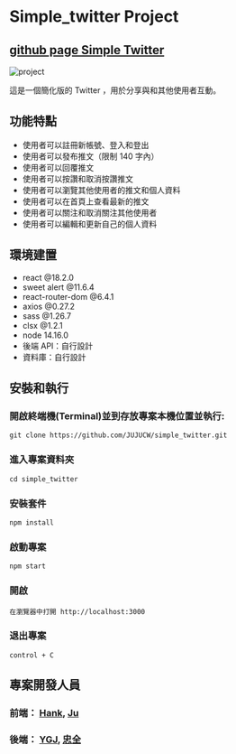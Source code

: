 # Simple_twitter Project

## [github page Simple Twitter]( https://jujucw.github.io/simple_twitter/)
![project](https://github.com/JUJUCW/simple_twitter/assets/97511253/47449db8-0ef8-4b25-a123-99b86beaf607)

這是一個簡化版的 Twitter ，用於分享與和其他使用者互動。

## 功能特點

* 使用者可以註冊新帳號、登入和登出
* 使用者可以發布推文（限制 140 字內）
* 使用者可以回覆推文
* 使用者可以按讚和取消按讚推文
* 使用者可以瀏覽其他使用者的推文和個人資料
* 使用者可以在首頁上查看最新的推文
* 使用者可以關注和取消關注其他使用者
* 使用者可以編輯和更新自己的個人資料


## 環境建置

* react @18.2.0
* sweet alert @11.6.4
* react-router-dom @6.4.1
* axios @0.27.2
* sass @1.26.7
* clsx @1.2.1
* node	14.16.0
* 後端 API：自行設計
* 資料庫：自行設計


## 安裝和執行
### 開啟終端機(Terminal)並到存放專案本機位置並執行:

```
git clone https://github.com/JUJUCW/simple_twitter.git
```
### 進入專案資料夾
```
cd simple_twitter
```

### 安裝套件
```
npm install
```
### 啟動專案
```
npm start
```

### 開啟
```
在瀏覽器中打開 http://localhost:3000 
```
### 退出專案
```
control + C
```

## 專案開發人員
### 前端： [Hank](https://github.com/HankHsuABoo), [Ju](https://github.com/JUJUCW)
### 後端： [YGJ](https://github.com/etandmouse), [忠全](https://github.com/popojk)
